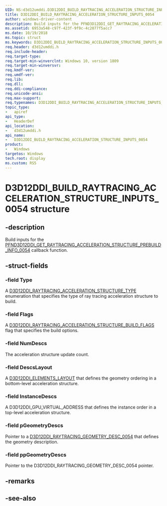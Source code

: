 ```yaml
---
UID: NS:d3d12umddi.D3D12DDI_BUILD_RAYTRACING_ACCELERATION_STRUCTURE_INPUTS_0054
title: D3D12DDI_BUILD_RAYTRACING_ACCELERATION_STRUCTURE_INPUTS_0054
author: windows-driver-content
description: Build inputs for the PFND3D12DDI_GET_RAYTRACING_ACCELERATION_STRUCTURE_PREBUILD_INFO_0054 callback function.
ms.assetid: 6953a548-c97f-423f-9f9c-4c2077f5acc7
ms.date: 10/19/2018
ms.topic: struct
ms.keywords: D3D12DDI_BUILD_RAYTRACING_ACCELERATION_STRUCTURE_INPUTS_0054, D3D12DDI_BUILD_RAYTRACING_ACCELERATION_STRUCTURE_INPUTS_0054, 
req.header: d3d12umddi.h
req.include-header:
req.target-type:
req.target-min-winverclnt: Windows 10, version 1809
req.target-min-winversvr:
req.kmdf-ver:
req.umdf-ver:
req.lib:
req.dll:
req.ddi-compliance:
req.unicode-ansi:
req.max-support:
req.typenames: D3D12DDI_BUILD_RAYTRACING_ACCELERATION_STRUCTURE_INPUTS_0054
topic_type: 
-	apiref
api_type: 
-	HeaderDef
api_location: 
-	d3d12umddi.h
api_name: 
-	D3D12DDI_BUILD_RAYTRACING_ACCELERATION_STRUCTURE_INPUTS_0054
product:
-	Windows
targetos: Windows
tech.root: display
ms.custom: RS5
---
```


# D3D12DDI_BUILD_RAYTRACING_ACCELERATION_STRUCTURE_INPUTS_0054 structure

## -description

Build inputs for the [PFND3D12DDI_GET_RAYTRACING_ACCELERATION_STRUCTURE_PREBUILD_INFO_0054](nc-d3d12umddi-pfnd3d12ddi_get_raytracing_acceleration_structure_prebuild_info_0054.md) callback function.

## -struct-fields

### -field Type

A [D3D12DDI_RAYTRACING_ACCELERATION_STRUCTURE_TYPE](ne-d3d12umddi-d3d12ddi_raytracing_acceleration_structure_type.md) enumeration that specifies the type of ray tracing acceleration structure to build.

### -field Flags

A [D3D12DDI_RAYTRACING_ACCELERATION_STRUCTURE_BUILD_FLAGS](ne-d3d12umddi-d3d12ddi_raytracing_acceleration_structure_build_flags.md) flag that specifies the build options.

### -field NumDescs

The acceleration structure update count.

### -field DescsLayout

A [D3D12DDI_ELEMENTS_LAYOUT](ne-d3d12umddi-d3d12ddi_elements_layout.md) that defines the geometry ordering in a bottom-level acceleration structure.

### -field InstanceDescs

A D3D12DDI_GPU_VIRTUAL_ADDRESS that defines the instance order in a top-level acceleration structure.

### -field pGeometryDescs

Pointer to a [D3D12DDI_RAYTRACING_GEOMETRY_DESC_0054](ns-d3d12umddi-d3d12ddi_raytracing_geometry_desc_0054.md) that defines the geometry description.

### -field ppGeometryDescs
 
Pointer to the D3D12DDI_RAYTRACING_GEOMETRY_DESC_0054 pointer.

## -remarks

## -see-also
